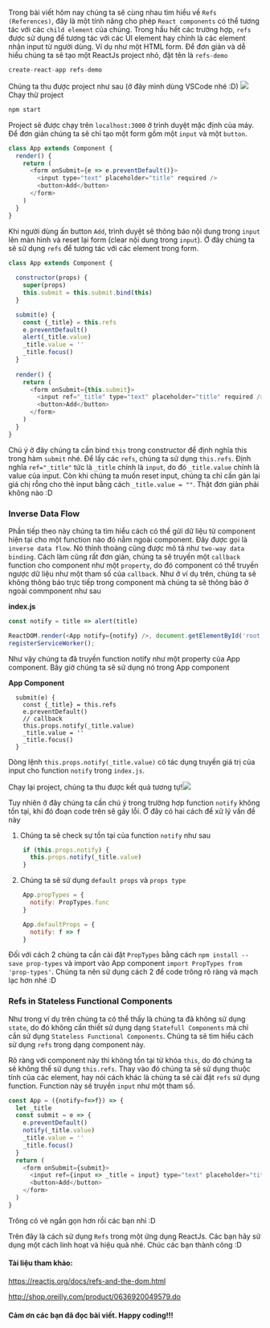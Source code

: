 Trong bài viết hôm nay chúng ta sẽ cùng nhau tìm hiểu về `Refs (References)`, đây là một tính năng cho phép `React components` có thể tương tác với các `child element` của chúng. Trong hầu hết các trường hợp, `refs` được sử dụng để tương tác với các UI element hay chính là các element nhận input từ người dùng. Ví dụ như một HTML form. 
Để đơn giản và dễ hiểu chúng ta sẽ tạo một ReactJs project nhỏ, đặt tên là `refs-demo`
```gradle
create-react-app refs-demo
```
Chúng ta thu được project như sau (ở đây mình dùng VSCode nhé :D)
![](https://images.viblo.asia/3e64b04c-0a95-4ced-a842-067ffbc34343.png)
Chạy thử project
```gradle
npm start
```
Project sẽ được chạy trên `localhost:3000` ở trình duyệt mặc định của máy. Để đơn giản chúng ta sẽ chỉ tạo một form gồm một `input` và một `button`.
```javascript
class App extends Component {
  render() {
    return (
      <form onSubmit={e => e.preventDefault()}>
        <input type="text" placeholder="title" required />
        <button>Add</button>
      </form>
    )
  }
}
```
Khi người dùng ấn button `Add`, trình duyệt sẽ thông báo nội dung trong `input` lên màn hình và reset lại form (clear nội dung trong `input`). Ở đây chúng ta sẽ sử dụng `refs` để tương tác với các element trong form.
```javascript
class App extends Component {
  
  constructor(props) {
    super(props)
    this.submit = this.submit.bind(this)
  }

  submit(e) {
    const {_title} = this.refs
    e.preventDefault()
    alert(_title.value)
    _title.value = ''
    _title.focus()
  }
  
  render() {
    return (
      <form onSubmit={this.submit}>
        <input ref="_title" type="text" placeholder="title" required />
        <button>Add</button>
      </form>
    )
  }
}
```
Chú ý ở đây chúng ta cần bind `this` trong constructor để định nghĩa this trong hàm `submit` nhé. Để lấy các `refs`, chúng ta sử dụng `this.refs`. Định nghĩa `ref="_title"` tức là `_title` chính là `input`, do đó `_title.value` chính là value của input. Còn khi chúng ta muốn reset input, chúng ta chỉ cần gán lại giá chị rỗng cho thẻ input bằng cách `_title.value = ""`. Thật đơn giản phải không nào :D  

### Inverse Data Flow
Phần tiếp theo này chúng ta tìm hiểu cách có thể gửi dữ liệu từ component hiện tại cho một function nào đó nằm ngoài component. Đây được gọi là `inverse data flow`. Nó thỉnh thoảng cũng được mô tả như `two-way data binding`. Cách làm cũng rất đơn giản, chúng ta sẽ truyền một `callback` function cho component như một `property`, do đó component có thể truyền ngược dữ liệu như một tham số của `callback`.
Như ở ví dụ trên, chúng ta sẽ không thông báo trực tiếp trong component mà chúng ta sẽ thông bảo ở ngoài commponent như sau

**index.js**
```javascript
const notify = title => alert(title)

ReactDOM.render(<App notify={notify} />, document.getElementById('root'));
registerServiceWorker();
```
Như vậy chúng ta đã truyền function notify như một property của App component. Bây giờ chúng ta sẽ sử dụng nó trong App component

**App Component**
```javasript
  submit(e) {
    const {_title} = this.refs
    e.preventDefault()
    // callback
    this.props.notify(_title.value)
    _title.value = ''
    _title.focus()
  }
```

Dòng lệnh `this.props.notify(_title.value)` có tác dụng truyền giá trị của input cho function `notify` trong `index.js`. 

Chạy lại project, chúng ta thu được kết quả tương tự!![](https://images.viblo.asia/43443d9a-f36f-48d3-b93e-f84edf579648.png)

Tuy nhiên ở đây chúng ta cần chú ý trong trường hợp function `notify` không tồn tại, khi đó đoạn code trên sẽ gây lỗi. Ở đây có hai cách để xử lý vấn đề này
1. Chúng ta sẽ check sự tồn tại của function `notify` như sau
```javascript
    if (this.props.notify) {
      this.props.notify(_title.value)
    }
```
2. Chúng ta sẽ sử dụng `default props` và `props type`
```javascript
    App.propTypes = {
      notify: PropTypes.func
    }

    App.defaultProps = {
      notify: f => f
    }
```
Đối với cách 2 chúng ta cần cài đặt `PropTypes` bằng cách `npm install --save prop-types` và import vào App component `import PropTypes from 'prop-types'`. Chúng ta nên sử dụng cách 2 để code trông rõ ràng và mạch lạc hơn nhé :D

### Refs in Stateless Functional Components
Như trong ví dụ trên chúng ta có thể thấy là chúng ta đã không sử dụng `state`, do đó không cần thiết sử dụng dạng `Statefull Components` mà chỉ cần sử dụng `Stateless Functional Components`. Chúng ta sẽ tìm hiểu cách sử dụng `refs` trong dạng component này.

Rõ ràng với component này thì không tồn tại từ khóa `this`, do đó chúng ta sẽ không thể sử dụng `this.refs`. Thay vào đó chúng ta sẽ sử dụng thuộc tính của các element, hay nói cách khác là chúng ta sẽ cài đặt `refs` sử dụng function. Function này sẽ truyền `input` như một tham số. 

```javascript
const App = ({notify=f=>f}) => {
  let _title
  const submit = e => {
    e.preventDefault()
    notify(_title.value)
    _title.value = ''
    _title.focus()
  }
  return (
    <form onSubmit={submit}>
      <input ref={input => _title = input} type="text" placeholder="title" required />
      <button>Add</button>
    </form>
  )
}
```
Trông có vẻ ngắn gọn hơn rồi các bạn nhỉ :D

Trên đây là cách sử dụng `Refs` trong một ứng dụng ReactJs. Các bạn hãy sử dụng một cách linh hoạt và hiệu quả nhé. Chúc các bạn thành công :D

#### Tài liệu tham khảo: 
https://reactjs.org/docs/refs-and-the-dom.html

http://shop.oreilly.com/product/0636920049579.do
#### Cảm ơn các bạn đã đọc bài viết. Happy coding!!!